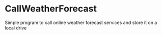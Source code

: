 # CallWeatherForecast
Simple program to call online weather forecast services and store it on a local drive
